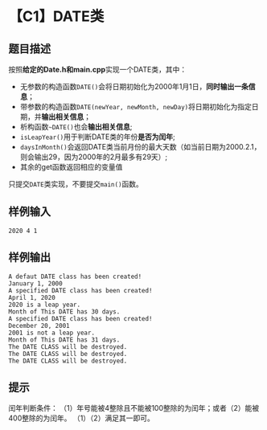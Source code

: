 # 【C1】DATE类

## 题目描述

按照**给定的Date.h和main.cpp**实现一个DATE类，其中：

* 无参数的构造函数```DATE()```会将日期初始化为2000年1月1日，**同时输出一条信息**；
* 带参数的构造函数```DATE(newYear, newMonth, newDay)```将日期初始化为指定日期，并**输出相关信息**；
* 析构函数```~DATE()```也会**输出相关信息**;
* ```isLeapYear()```用于判断DATE类的年份**是否为闰年**;
* ```daysInMonth()```会返回DATE类当前月份的最大天数（如当前日期为2000.2.1，则会输出29，因为2000年的2月最多有29天）;
* 其余的get函数返回相应的变量值

只提交`DATE`类实现，不要提交`main()`函数。

## 样例输入

```
2020 4 1
```

## 样例输出

```
A defaut DATE class has been created!
January 1, 2000
A specified DATE class has been created!
April 1, 2020
2020 is a leap year.
Month of This DATE has 30 days.
A specified DATE class has been created!
December 20, 2001
2001 is not a leap year.
Month of This DATE has 31 days.
The DATE CLASS will be destroyed.
The DATE CLASS will be destroyed.
The DATE CLASS will be destroyed.
```

## 提示

闰年判断条件：
（1）年号能被4整除且不能被100整除的为闰年；或者（2）能被400整除的为闰年。
（1）（2）满足其一即可。



